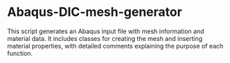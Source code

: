 # Abaqus-DIC-mesh-generator
This script generates an Abaqus input file with mesh information and material data. It includes classes for creating the mesh and inserting material properties, with detailed comments explaining the purpose of each function.
